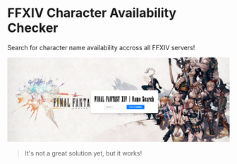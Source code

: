 # FFXIV Character Availability Checker

Search for character name availability accross all FFXIV servers!

![ffxivcac](preview.png)

> It's not a great solution yet, but it works!
